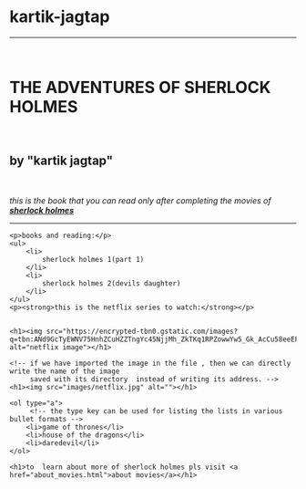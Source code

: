 # kartik-jagtap
<!DOCTYPE html>
<html lang="en">
<head>
    <meta charset="UTF-8">
    <meta http-equiv="X-UA-Compatible" content="IE=edge">
    <meta name="viewport" content="width=device-width, initial-scale=1.0">
    <title>Intro site</title>
    
</head>
<body>
    <hr size="10" noshade>
    <br>
    <h1>THE ADVENTURES OF SHERLOCK HOLMES</h1>
    <br>
    <h2>by "kartik jagtap"</h2>
    <br>
    <p>
        <em>this is the book that you can read only after completing
            the movies of <b><a href="https://www.imdb.com/list/ls066973103/">sherlock holmes</a></b>
        </em>
    </p>
    <hr size="10" noshade>

    <p>books and reading:</p>
    <ul>
        <li>
            sherlock holmes 1(part 1)
        </li>
        <li>
            sherlock holmes 2(devils daughter)
        </li>
    </ul>
    <p><strong>this is the netflix series to watch:</strong></p>


    <h1><img src="https://encrypted-tbn0.gstatic.com/images?q=tbn:ANd9GcTyEWNV75HnhZCuHZZTngYc45NjjMh_ZkTKq1RPZowwYw5_Gk_AcCu58eeEF6opbPlXR70&usqp=CAU" alt="netflix image"></h1>
    
    <!-- if we have imported the image in the file , then we can directly write the name of the image 
         saved with its directory  instead of writing its address. -->
    <h1><img src="images/netflix.jpg" alt=""></h1>

    <ol type="a">   
         <!-- the type key can be used for listing the lists in various bullet formats -->
        <li>game of thrones</li>
        <li>house of the dragons</li>
        <li>daredevil</li>
    </ol>

    <h1>to  learn about more of sherlock holmes pls visit <a href="about_movies.html">about movies</a></h1>
</body>
</html>
